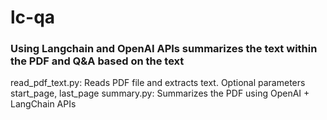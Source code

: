 # lc-qa

### Using Langchain and OpenAI APIs summarizes the text within the PDF and Q&A based on the text

read_pdf_text.py: Reads PDF file and extracts text. Optional parameters start_page, last_page
summary.py: Summarizes the PDF using OpenAI + LangChain APIs
